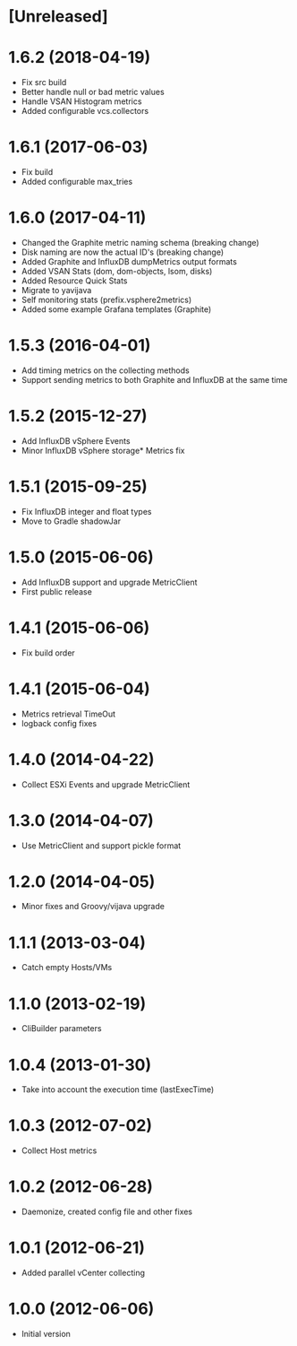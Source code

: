 # [Unreleased]

# 1.6.2 (2018-04-19)
- Fix src build
- Better handle null or bad metric values
- Handle VSAN Histogram metrics
- Added configurable vcs.collectors

# 1.6.1 (2017-06-03)
- Fix build
- Added configurable max_tries

# 1.6.0 (2017-04-11)
- Changed the Graphite metric naming schema (breaking change)
- Disk naming are now the actual ID's (breaking change)
- Added Graphite and InfluxDB dumpMetrics output formats
- Added VSAN Stats (dom, dom-objects, lsom, disks)
- Added Resource Quick Stats
- Migrate to yavijava
- Self monitoring stats (prefix.vsphere2metrics)
- Added some example Grafana templates (Graphite)

# 1.5.3 (2016-04-01)
- Add timing metrics on the collecting methods
- Support sending metrics to both Graphite and InfluxDB at the same time

# 1.5.2 (2015-12-27)
- Add InfluxDB vSphere Events
- Minor InfluxDB vSphere storage* Metrics fix

# 1.5.1 (2015-09-25)
- Fix InfluxDB integer and float types
- Move to Gradle shadowJar

# 1.5.0 (2015-06-06)
- Add InfluxDB support and upgrade MetricClient
- First public release

# 1.4.1 (2015-06-06)
- Fix build order

# 1.4.1 (2015-06-04)
- Metrics retrieval TimeOut
- logback config fixes

# 1.4.0 (2014-04-22)
- Collect ESXi Events and upgrade MetricClient

# 1.3.0 (2014-04-07)
- Use MetricClient and support pickle format

# 1.2.0 (2014-04-05)
- Minor fixes and Groovy/vijava upgrade

# 1.1.1 (2013-03-04)
- Catch empty Hosts/VMs

# 1.1.0 (2013-02-19)
- CliBuilder parameters

# 1.0.4 (2013-01-30)
- Take into account the execution time (lastExecTime)

# 1.0.3 (2012-07-02)
- Collect Host metrics

# 1.0.2 (2012-06-28)
- Daemonize, created config file and other fixes

# 1.0.1 (2012-06-21)
- Added parallel vCenter collecting

# 1.0.0 (2012-06-06)
- Initial version

